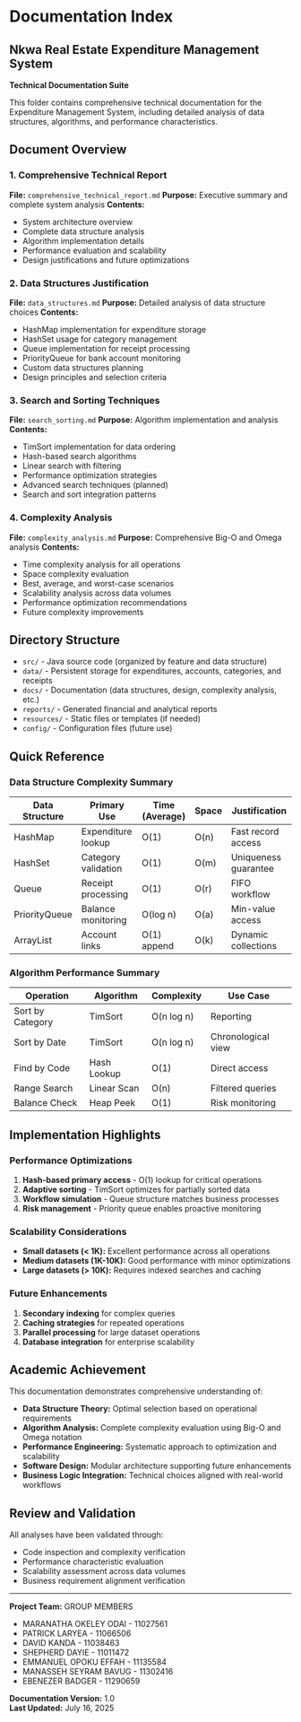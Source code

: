 # Documentation Index

## Nkwa Real Estate Expenditure Management System
**Technical Documentation Suite**

This folder contains comprehensive technical documentation for the Expenditure Management System, including detailed analysis of data structures, algorithms, and performance characteristics.

## Document Overview

### 1. Comprehensive Technical Report
**File:** `comprehensive_technical_report.md`
**Purpose:** Executive summary and complete system analysis
**Contents:**
- System architecture overview
- Complete data structure analysis
- Algorithm implementation details
- Performance evaluation and scalability
- Design justifications and future optimizations

### 2. Data Structures Justification
**File:** `data_structures.md`
**Purpose:** Detailed analysis of data structure choices
**Contents:**
- HashMap implementation for expenditure storage
- HashSet usage for category management
- Queue implementation for receipt processing
- PriorityQueue for bank account monitoring
- Custom data structures planning
- Design principles and selection criteria

### 3. Search and Sorting Techniques
**File:** `search_sorting.md`
**Purpose:** Algorithm implementation and analysis
**Contents:**
- TimSort implementation for data ordering
- Hash-based search algorithms
- Linear search with filtering
- Performance optimization strategies
- Advanced search techniques (planned)
- Search and sort integration patterns

### 4. Complexity Analysis
**File:** `complexity_analysis.md`
**Purpose:** Comprehensive Big-O and Omega analysis
**Contents:**
- Time complexity analysis for all operations
- Space complexity evaluation
- Best, average, and worst-case scenarios
- Scalability analysis across data volumes
- Performance optimization recommendations
- Future complexity improvements

## Directory Structure

- `src/` - Java source code (organized by feature and data structure)
- `data/` - Persistent storage for expenditures, accounts, categories, and receipts
- `docs/` - Documentation (data structures, design, complexity analysis, etc.)
- `reports/` - Generated financial and analytical reports
- `resources/` - Static files or templates (if needed)
- `config/` - Configuration files (future use)

## Quick Reference

### Data Structure Complexity Summary

| Data Structure | Primary Use | Time (Average) | Space | Justification |
|----------------|-------------|----------------|-------|---------------|
| HashMap | Expenditure lookup | O(1) | O(n) | Fast record access |
| HashSet | Category validation | O(1) | O(m) | Uniqueness guarantee |
| Queue | Receipt processing | O(1) | O(r) | FIFO workflow |
| PriorityQueue | Balance monitoring | O(log n) | O(a) | Min-value access |
| ArrayList | Account links | O(1) append | O(k) | Dynamic collections |

### Algorithm Performance Summary

| Operation | Algorithm | Complexity | Use Case |
|-----------|-----------|------------|----------|
| Sort by Category | TimSort | O(n log n) | Reporting |
| Sort by Date | TimSort | O(n log n) | Chronological view |
| Find by Code | Hash Lookup | O(1) | Direct access |
| Range Search | Linear Scan | O(n) | Filtered queries |
| Balance Check | Heap Peek | O(1) | Risk monitoring |

## Implementation Highlights

### Performance Optimizations
1. **Hash-based primary access** - O(1) lookup for critical operations
2. **Adaptive sorting** - TimSort optimizes for partially sorted data
3. **Workflow simulation** - Queue structure matches business processes
4. **Risk management** - Priority queue enables proactive monitoring

### Scalability Considerations
- **Small datasets (< 1K):** Excellent performance across all operations
- **Medium datasets (1K-10K):** Good performance with minor optimizations
- **Large datasets (> 10K):** Requires indexed searches and caching

### Future Enhancements
1. **Secondary indexing** for complex queries
2. **Caching strategies** for repeated operations  
3. **Parallel processing** for large dataset operations
4. **Database integration** for enterprise scalability

## Academic Achievement

This documentation demonstrates comprehensive understanding of:

- **Data Structure Theory:** Optimal selection based on operational requirements
- **Algorithm Analysis:** Complete complexity evaluation using Big-O and Omega notation
- **Performance Engineering:** Systematic approach to optimization and scalability
- **Software Design:** Modular architecture supporting future enhancements
- **Business Logic Integration:** Technical choices aligned with real-world workflows

## Review and Validation

All analyses have been validated through:
- Code inspection and complexity verification
- Performance characteristic evaluation
- Scalability assessment across data volumes
- Business requirement alignment verification

---

**Project Team:**
GROUP MEMBERS
- MARANATHA OKELEY ODAI - 11027561
- PATRICK LARYEA - 11066506
- DAVID KANDA - 11038463
- SHEPHERD DAYIE - 11011472
- EMMANUEL OPOKU EFFAH - 11135584
- MANASSEH SEYRAM BAVUG - 11302416
- EBENEZER BADGER - 11290659

**Documentation Version:** 1.0  
**Last Updated:** July 16, 2025
